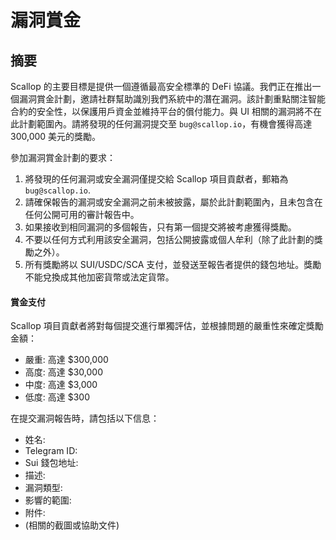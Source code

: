 # 漏洞賞金

## 摘要&#x20;

Scallop 的主要目標是提供一個遵循最高安全標準的 DeFi 協議。我們正在推出一個漏洞賞金計劃，邀請社群幫助識別我們系統中的潛在漏洞。該計劃重點關注智能合約的安全性，以保護用戶資金並維持平台的償付能力。與 UI 相關的漏洞將不在此計劃範圍內。請將發現的任何漏洞提交至 `bug@scallop.io`，有機會獲得高達 300,000 美元的獎勵。

參加漏洞賞金計劃的要求：

1. 將發現的任何漏洞或安全漏洞僅提交給 Scallop 項目貢獻者，郵箱為`bug@scallop.io`.&#x20;
2. 請確保報告的漏洞或安全漏洞之前未被披露，屬於此計劃範圍內，且未包含在任何公開可用的審計報告中。
3. 如果接收到相同漏洞的多個報告，只有第一個提交將被考慮獲得獎勵。
4. 不要以任何方式利用該安全漏洞，包括公開披露或個人牟利（除了此計劃的獎勵之外）。
5. 所有獎勵將以 SUI/USDC/SCA 支付，並發送至報告者提供的錢包地址。獎勵不能兌換成其他加密貨幣或法定貨幣。

#### 賞金支付

Scallop 項目貢獻者將對每個提交進行單獨評估，並根據問題的嚴重性來確定獎勵金額：

* 嚴重: 高達 $300,000
* 高度: 高達 $30,000
* 中度: 高達 $3,000
* 低度: 高達 $300

在提交漏洞報告時，請包括以下信息：

* 姓名:
* Telegram ID:
* Sui 錢包地址:
* 描述:
* 漏洞類型:
* 影響的範圍:
* 附件:
* (相關的截圖或協助文件)
